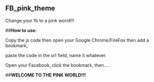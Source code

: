 ## FB_pink_theme
Change your fb to a pink world!!!


##**How to use:**

Copy the js code then open your Google Chrome/FireFox then add a bookmark,

paste the code in the url field, name it whatever.

Open your Facebook, click the bookmark, then....

##**WELCOME TO THE PINK WORLD!!!**
